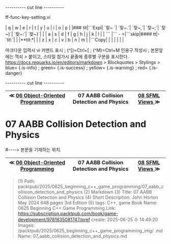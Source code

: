 
---------- cut line ----------

ff-func-key-setting.vi

| q     | w     | e     | r     | t     | y     | u     | i     | o     | p     |
|### tit|\`\`\`Expl| \`찾~ \`| \`찾~.\`| \`찾~,\`| \`찾~;\`| \`찾~)\`| \`찾~:\`| \`찾~}\`|       |
| a     | s     | d     | f     | g     | h     | j     | k     | l     |
| \`\`\`   |\`\`\` - >|\`\`\`skip|#### tt|-\`tit:\`|       |       |**tit:*|       |
| z     | x     | c     | v     | b     | n     | m     |
|\`\`\`Copy|       |       |       |       |       |       |

마크다운 입력시 vi 커맨드 표시 ; (^[)=Ctrl+[ ; (^M)=Ctrl+M
인용구 작성시 ; 본문앞에는 꺽쇠 > 붙이고, 스타일 첨가시 끝줄에 종류별 구분을 표시한다.
https://docs.requarks.io/en/editors/markdown > Blockquotes > Stylings >
blue= {.is-info} ; green= {.is-success} ; yellow= {.is-warning} ; red= {.is-danger}

---------- cut line ----------

| ≪ [ 06 Object-Oriented Programming ](/packtpub/2025/0625_beginning_c++_game_programming/06_object-oriented_programming) | 07 AABB Collision Detection and Physics | [ 08 SFML Views ](/packtpub/2025/0625_beginning_c++_game_programming/08_sfml_views) ≫ |
|:----:|:----:|:----:|

# 07 AABB Collision Detection and Physics
#----> 본문을 기재하는 위치.



| ≪ [ 06 Object-Oriented Programming ](/packtpub/2025/0625_beginning_c++_game_programming/06_object-oriented_programming) | 07 AABB Collision Detection and Physics | [ 08 SFML Views ](/packtpub/2025/0625_beginning_c++_game_programming/08_sfml_views) ≫ |
|:----:|:----:|:----:|

> (1) Path: packtpub/2025/0625_beginning_c++_game_programming/07_aabb_collision_detection_and_physics
> (2) Markdown
> (3) Title: 07 AABB Collision Detection and Physics
> (4) Short Description: John Horton May 2024 648 pages 3rd Edition
> (5) tags: C++, game
> Book Name: 0625 Beginning C++ Game Programming
> Link: https://subscription.packtpub.com/book/game-development/9781835081747/pref
> create: 2025-06-25 수 14:49:20
> Images: /packtpub/2025/0625_beginning_c++_game_programming_img/
> .md Name: 07_aabb_collision_detection_and_physics.md

